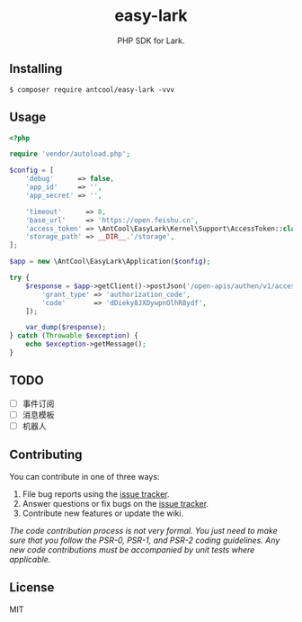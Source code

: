 <h1 align="center"> easy-lark </h1>

<p align="center"> PHP SDK for Lark.</p>

## Installing

```shell
$ composer require antcool/easy-lark -vvv
```

## Usage

```php
<?php

require 'vendor/autoload.php';

$config = [
    'debug'      => false,
    'app_id'     => '',
    'app_secret' => '',

    'timeout'      => 8,
    'base_url'     => 'https://open.feishu.cn',
    'access_token' => \AntCool\EasyLark\Kernel\Support\AccessToken::class,
    'storage_path' => __DIR__.'/storage',
];

$app = new \AntCool\EasyLark\Application($config);

try {
    $response = $app->getClient()->postJson('/open-apis/authen/v1/access_token', [
        'grant_type' => 'authorization_code',
        'code'       => 'dDieky8JXDywpnOlhR8ydf',
    ]);

    var_dump($response);
} catch (Throwable $exception) {
    echo $exception->getMessage();
}
```

## TODO
- [ ] 事件订阅
- [ ] 消息模板
- [ ] 机器人

## Contributing

You can contribute in one of three ways:

1. File bug reports using the [issue tracker](https://github.com/lonquan/easy-lark/issues).
2. Answer questions or fix bugs on the [issue tracker](https://github.com/lonquan/easy-lark/issues).
3. Contribute new features or update the wiki.

_The code contribution process is not very formal. You just need to make sure that you follow the PSR-0, PSR-1, and PSR-2 coding guidelines. Any
new code contributions must be accompanied by unit tests where applicable._

## License

MIT
